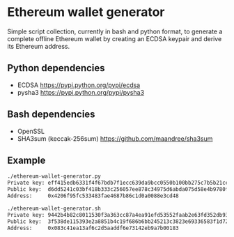 # Ethereum wallet generator
Simple script collection, currently in bash and python format, to generate a complete offline Ethereum wallet by creating an ECDSA keypair and derive its Ethereum address.

## Python dependencies
- ECDSA https://pypi.python.org/pypi/ecdsa
- pysha3 https://pypi.python.org/pypi/pysha3

## Bash dependencies
- OpenSSL
- SHA3sum (keccak-256sum) https://github.com/maandree/sha3sum

## Example
```bash
./ethereum-wallet-generator.py 
Private key: eff415edb6331f4f67bdb7f1ecc639da9bcc0550b100bb275c7b5b21ce3a7804
Public key:  d6dd5241c03bf418b333c256057ee878c34975d6abda075d58e4b9780f4a8659fcc096b6ad763d8e5914f7daa0b7351398b1eb6458e95ac41a2711a0651f3fc6
Address:     0x4206f95fc533483fae4687b86c1d0a0088e3cd48
```

```bash
./ethereum-wallet-generator.sh
Private key: 9442b4b82c8011530f3a363cc87a4ea91efd53552faab2e63fd352db9367bb24
Public key:  3f538de115393e2a8851b4c19f686b6bb245213c3823e69336583f1d72c53d20831ea0574900b31d833932b3e8e71b4e99d574c6480890d60153fc2dccbc96d6
Address:     0x083c41ea13af6c2d5aaddf6e73142eb9a7b00183
```
